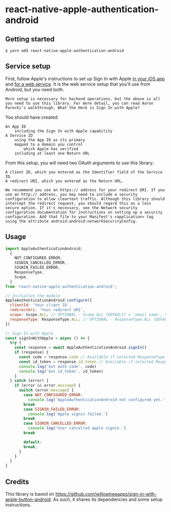 # react-native-apple-authentication-android

## Getting started

`$ yarn add react-native-apple-authentication-android`

## Service setup

First, follow Apple's instructions to set up Sign In with Apple [in your iOS app](https://help.apple.com/developer-account/#/devde676e696) and [for a web service](https://help.apple.com/developer-account/#/dev1c0e25352). It is the web service setup that you'll use from Android, but you need both.

    More setup is necessary for backend operations, but the above is all you need to use this library. For more detail, you can read Aaron Parecki's walkthrough, What the Heck is Sign In with Apple?

You should have created:

    An App ID
        including the Sign In with Apple capability
    A Service ID
        using the App ID as its primary
        mapped to a domain you control
            which Apple has verified
        including at least one Return URL

From this setup, you will need two OAuth arguments to use this library:

    A client ID, which you entered as the Identifier field of the Service ID.
    A redirect URI, which you entered as the Return URL.

    We recommend you use an https:// address for your redirect URI. If you use an http:// address, you may need to include a security configuration to allow cleartext traffic. Although this library should intercept the redirect request, you should regard this as a less secure option. If it's necessary, see the Network security configuration documentation for instructions on setting up a security configuration. Add that file to your Manifest's <application> tag using the attribute android:android:networkSecurityConfig.

## Usage

```javascript
import AppleAuthenticationAndroid,
  {
    NOT_CONFIGURED_ERROR,
    SIGNIN_CANCELLED_ERROR,
    SIGNIN_FAILED_ERROR,
    ResponseType,
    Scope,
  }
from 'react-native-apple-authentication-android';

// Initialize the module
AppleAuthenticationAndroid.configure({
  clientId: 'Your client ID',
  redirectUri: 'Your redirect URI',
  scope: Scope.ALL; // OPTIONAL - Scope.ALL (DEFAULT) = 'email name'; Scope.Email = 'email'; Scope.Name = 'name';
  responseType: ResponseType.ALL; // OPTIONAL - ResponseType.ALL (DEFAULT) = 'code id_token'; ResponseType.CODE = 'code'; ResponseType.ID_TOKEN = 'id_token';
})

// Sign In with Apple
const signInWithApple = async () => {
  try {
    const response = await AppleAuthenticationAndroid.signIn()
    if (response) {
      const code = response.code // Available if selected ResponseType.ALL / ResponseType.CODE
      const id_token = response.id_token // Available if selected ResponseType.ALL / ResponseType.ID_TOKEN
      console.log('Got auth code', code)
      console.log('Got id_token', id_token)
    }
  } catch (error) {
    if (error && error.message) {
      switch (error.message) {
        case NOT_CONFIGURED_ERROR:
          console.log('AppleAuthenticationAndroid not configured yet.')
        break
        case SIGNIN_FAILED_ERROR:
          console.log('Apple signin failed.')
        break
        case SIGNIN_CANCELLED_ERROR:
          console.log('User cancelled apple signin.')
        break

        default:
        break;
      }
    }
  }
}


```

## Credits

This library is based on https://github.com/willowtreeapps/sign-in-with-apple-button-android. As such, it shares its dependencies and some setup instructions.

